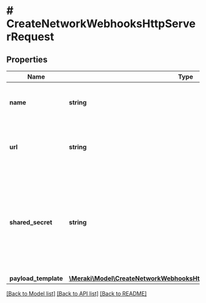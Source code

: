 # # CreateNetworkWebhooksHttpServerRequest

## Properties

Name | Type | Description | Notes
------------ | ------------- | ------------- | -------------
**name** | **string** | A name for easy reference to the HTTP server |
**url** | **string** | The URL of the HTTP server. Once set, cannot be updated. |
**shared_secret** | **string** | A shared secret that will be included in POSTs sent to the HTTP server. This secret can be used to verify that the request was sent by Meraki. | [optional]
**payload_template** | [**\Meraki\Model\CreateNetworkWebhooksHttpServerRequestPayloadTemplate**](CreateNetworkWebhooksHttpServerRequestPayloadTemplate.md) |  | [optional]

[[Back to Model list]](../../README.md#models) [[Back to API list]](../../README.md#endpoints) [[Back to README]](../../README.md)
